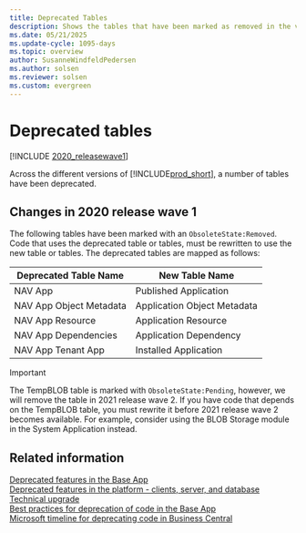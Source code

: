 ```yaml
---
title: Deprecated Tables
description: Shows the tables that have been marked as removed in the various versions of Business Central.
ms.date: 05/21/2025
ms.update-cycle: 1095-days
ms.topic: overview
author: SusanneWindfeldPedersen
ms.author: solsen
ms.reviewer: solsen
ms.custom: evergreen
---
```


# Deprecated tables

[!INCLUDE [2020_releasewave1](../includes/2020_releasewave1.md)]

Across the different versions of [!INCLUDE[prod_short](../developer/includes/prod_short.md)], a number of tables have been deprecated.  

## Changes in 2020 release wave 1

The following tables have been marked with an `ObsoleteState:Removed`. Code that uses the deprecated table or tables, must be rewritten to use the new table or tables. The deprecated tables are mapped as follows:

|Deprecated Table Name|New Table Name|
|---------------------|--------------|
|NAV App| Published Application|
|NAV App Object Metadata| Application Object Metadata|
|NAV App Resource| Application Resource|
|NAV App Dependencies| Application Dependency|
|NAV App Tenant App| Installed Application|

> [!IMPORTANT]
> The TempBLOB table is marked with `ObsoleteState:Pending`, however, we will remove the table in 2021 release wave 2. If you have code that depends on the TempBLOB table, you must rewrite it before 2021 release wave 2 becomes available. For example, consider using the BLOB Storage module in the System Application instead.

## Related information

[Deprecated features in the Base App](deprecated-features-w1.md)  
[Deprecated features in the platform - clients, server, and database](deprecated-features-platform.md)  
[Technical upgrade](upgrade-technical-upgrade-v15-v16.md)  
[Best practices for deprecation of code in the Base App](../developer/devenv-deprecation-guidelines.md)  
[Microsoft timeline for deprecating code in Business Central](../developer/devenv-deprecation-timeline.md)  

